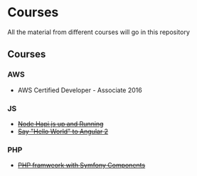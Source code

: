 # Courses
All the material from different courses will go in this repository

## Courses
### AWS
- AWS Certified Developer - Associate 2016

### JS
- ~~[Node Hapi.js up and Running](https://egghead.io/lessons/node-js-hapi-js-up-and-running?series=introduction-to-node-servers-with-hapi-js)~~
- ~~[Say "Hello World" to Angular 2](https://egghead.io/lessons/angular-2-say-hello-world-to-angular-2?series=angular-2-fundamentals)~~

### PHP
- ~~[PHP framweork with Symfony Components](http://www.sitepoint.com/build-php-framework-symfony-components/)~~
